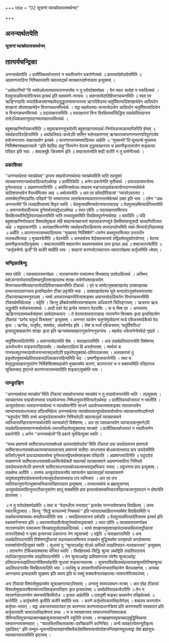 +++
title = "02 सूत्राणां व्याख्येयत्वसमर्थनम्"

+++


## अनन्यार्थतयेति

**सूत्राणां व्याख्येयत्वसमर्थनम्**

## **तात्पर्यचन्द्रिका**

अनन्यार्थतयेति ॥ प्रातीतिकार्थान्तरपरं न भवतीत्यनेन प्रकारेणेत्यर्थः ॥ प्रायस्तदेवोपादेयमिति ॥ अप्रमाणत्वादिना निश्चितस्यापि ख्यात्याद्यर्थं व्याख्यानदर्शनात्प्राय इत्युक्तम् ।

‘‘अथेष्टानिष्टे’’ति भाष्येऽथेत्यस्यावतारानन्तरमेव न तु परोपदेशमपेक्ष्य । येन स्वतः सार्वज्ञं न स्यादित्यर्थः । वेदमुत्सन्नमित्यादेरित्यस्य इत्यर्थ इति वक्ष्यमाणे-नान्वयः ॥ अवान्तरवेदादिविभागकथनमिति ॥ स्वत एव ऋङ्निगदादि-रूपादेकैकस्मान्महावेदादुद्धृतस्यावान्तरस्य ऋगादिवेदस्य चतुर्विंशत्यादिशाखाभेदेन आदिपदेन शाखानां चोपशाखाभेदेन विभागकथनमित्यर्थः । यद्वा महावेदस्या-वान्तरवेदत्वेन आदिपदेन चतुर्विंशत्यादित्वेन च विभागकथनमित्यर्थः ॥ तदल्पाक्षरत्वमिति ॥ यावदक्षरतां विना विवक्षितार्थासिद्धिस् तदर्थप्रतिपादनाय ततोऽधिकाक्षरानुपादानमल्पाक्षरत्वमित्यर्थः ।

बहुशाखानिर्णायकत्वमिति ॥ सद्व्याकरणसूत्रादेरपि बहुशाखागतपदार्थ-निर्णायकत्वान्नाव्याप्तिरिति ज्ञेयम् ॥ व्यर्थाक्षरादिराहित्यमिति ॥ अर्थाप्रतिपाद-कत्वेऽपि सामि्न स्तोभाक्षराणाम् ऋगक्षराव्याप्तगानभागपरिपूरणायेव प्रयोजनान्तरा-याक्षराप्रयोग इत्यर्थः ॥ कारणान्तरसम्भवादित्यत आहेति ॥ ‘‘मुख्यस्ये’’ति मूलग्रन्थे मुख्यस्य निर्विशेषणशब्दवाच्यत्वे ‘‘इति वेदविदः प्राहु’’रित्यनेन वेदस्य वृद्धव्यवहारस्य च प्रमाणीकृतत्वात्तेन शङ्कायाः परिहार इति भावः । शब्दसमूहैः क्रियमाण इति ॥ शब्दजातस्येति षष्ठी कर्तरि न तु कर्मणीत्यर्थः ।

### **प्रकाशिका**

‘‘अनन्यार्थतया व्याख्येयम्’’ इत्यत्र स्वप्रयोजनार्थतया व्याख्येयमिति भाति तदयुक्तं व्याख्यानस्यान्यार्थत्वादित्यतोऽर्थमाह ॥ प्रातीतिकेति ॥ अनेन प्रकारेणेति तृतीयार्थः । प्रायःपदव्यावर्त्यस्य दुर्गमत्वादाह ॥ अप्रमाणत्वादिनेति ॥ अथेतिभाष्येऽथ-शब्दस्य मङ्गलाद्यर्थकत्वायोगादानन्तर्यार्थत्वे चातिशयाभावेन वैयर्थ्यमित्यत आह ॥ अथेत्यस्येति ॥ अत एव प्रमेयदीपिकायां ‘‘व्यासोऽवततार । ततश्चेष्टानिष्टप्राप्ति-परिहारे’’ति भाष्यगतस्य ततश्चेत्यस्यावतारानन्तरमेवेत्यर्थ उक्त इति भावः । एतेन ‘‘अथ अनन्तरमेवे’’ति तत्वप्रदीपवाक्यं विवृतं भवति । वेदमुत्सन्नमित्यादेरन्वयाभावादाह ॥ वेदमुत्सन्नमित्यादेरित्यस्येति ॥ अवान्तरवेदादीत्यस्य दुर्गमार्थत्वाद्द्वेधाऽर्थमाह ॥ स्वत एवेति ॥ तदल्पाक्षरत्वमित्यत्र विवक्षितार्थासिद्धिरेवाल्पाक्षरत्वमिति भाति तच्चायुक्तमिति विवक्षितपूरणेनार्थमाह ॥ यावदिति ॥ यदि बहुशाखानिर्णायकत्वं विश्वतोमुखत्वं तर्हि शब्दान्वाख्यानपरे महाव्याकरणसूत्रे दैवमीमांसासूत्रादौ चाव्याप्तिरित्यत आह ॥ सद्व्याकरणेति ॥ अल्पाक्षरमित्यनेनैव व्यर्थाक्षरादिराहित्यस्य लाभादस्तोभमिति व्यर्थ-मित्यतोऽभिप्रायमाह ॥ अर्थेति ॥ कारणान्तरसम्भवादित्यस्य ‘‘मुख्यस्य निर्विशेषेणे’’-त्यनेन कथमुत्तरमित्यत उत्तरार्धेन तल्लब्धमित्याह ॥ मुख्यस्येतीति ॥ वेदस्येति ॥ अस्यार्थस्य वेदोक्तत्वाभावे तद्विदामेतदुक्तेरयोगात् । वेदस्य प्रमाणीकृतत्वादित्युक्तम् । शब्दजातस्येति षष्ठ्यन्तेन कथमस्यार्थस्य लाभ इत्यत आह ॥ शब्दजातस्येतीति ॥ ‘‘कर्तृकर्मणोः कृती’’ति कर्तरि षष्ठीति भावः । शब्दानां करणत्वेऽप्यवान्तर-व्यापारापेक्षया कर्तृत्वमिति ध्येयम् ।

### **चन्द्रिकाबिन्दु**

स्वत एवेति । व्यासावतारमनपेक्ष्य । नारायणरूपेण परमात्मना विभक्ताद् उपवेदादित्यर्थः । अस्मिन् पक्षेऽवान्तरवेदस्यादिशब्दगृहीतशाखायाश्च शाखा-रूपेणोपशाखारूपेण विभागकथनमित्यवान्तरवेदादिविभागकथनमिति टीकार्थः । एवं च भाष्येऽनुक्तशाखाभेद उपशाखाख्यः ग्रन्थान्तरादवगन्तव्य इत्यभिप्रायेण टीका प्रवृत्तेति भावः । उपशाखाभेदस्य मूले कण्ठतोऽनुक्तेस्तत्परतया टीकाव्याख्यानमनुपपन्नम् । भाष्ये अस्वारस्यप्राप्तेरित्याशङ्क्य अवान्तरवेदादिरूपेण विभागकथनमिति टीकार्थमभिप्रेत्याह । यद्वेति । किन्तु ङीबर्थत्त्वमेवेत्ययनशब्दस्य अधिकरणे त्रिलिङ्गत्वम् । ऋचस्स ऋच उद्धृत्येति श्लोकस्यायमर्थः । आदौ एको वेद इत्येव नामवान् वेदराशिः । स च मिश्र एव । अनन्तरम् ऋङि्नगदसामाथर्वसंज्ञका उपवेदाश्चत्वारः । ते वेदव्यासावतारात्प्राक् नारायणेन विभक्ताः कृता इत्यभिप्रायेण टीकायां ‘‘प्रागेव चतुर्धा विभक्तम्’’ इत्युक्तम् । अनन्तरं व्यासेन चतुर्णामुपवेदानां मध्ये एकैकस्मादेकैको वेदः कृतः । ऋग्वेदः, यजुर्वेदः, सामवेदः, अथर्वणवेद इति । तेषां च मध्ये एकैकस्मात् ‘चतुर्विंशतिधा’ इत्याद्युक्तप्रकारेण शाखाः कृता इति ऋग्भाष्यव्यवहारानुसारेणानुसन्धेयः । महावेद-स्येत्यनेनोपवेदो गृह्यते ।

चतुर्विंशत्यादित्वेनेति ॥ अवान्तरवेदस्येति शेषः । यावदक्षरतामिति । अत्र तदर्थप्रतिपादनायेति विशेषणम् अस्तोभत्वेन सङ्करपरिहारार्थम् । व्यर्थाक्षरराहित्यं हि अस्तोभत्वम् । व्यर्थत्वं च गानफलपूरणरूपप्रयोजनान्तरसद्भावेऽपि प्रकृतोपयुक्तार्थ-प्रतिपादकत्वम् । अल्पाक्षरत्वं तु प्रकृतोपयुक्तार्थप्रतिपादकतदधिकाक्षरराहित्यमिति भेदः । प्रमाणीकृतत्वात्तेनेति । तथा च वेदवृद्धव्यवहारानुसारेण निर्विशेषितशब्दप्रयोगे मुख्यत्वमेव कारणं, कारणान्तरं च न वक्तव्यमिति परिहारस्य सूचितत्वाद् दृष्टान्ते कारणान्तरसम्भवादिति शङ्काऽयुक्तेति भावः ।

### **पाण्डुरङ्गि**

‘‘अनन्यार्थतया व्याख्येय’’मिति टीकायां स्वप्रयोजनतया व्याख्येयं न तु परप्रयोजनतयेति भाति । तदयुक्तम् । व्याख्यानस्य परप्रयोजनतया परप्रयोजनत्व-निषेधानुपपत्तेरित्यतोऽर्थमाह ॥ प्रातीतिकार्थान्तरपरं न भवतीति । अत्युपादेयत्वा-भावादनन्यार्थतया न व्याख्येयानीति साधने अप्रयोजकत्वमाशङ्क्य व्यापकाभावेन व्याप्याभावसाधनत्वान्न तदित्यभिप्रेत्य अनन्यार्थतया व्याख्येयत्वात्युपादेयत्वयोर्व्याप्य-व्यापकभावोपदर्शनपरे ‘‘यदुपादेय’’मिति ग्रन्थे अत्युपादेयत्वाभावेन निश्चितेऽपि ख्यात्याद्यर्थं व्याख्यायमाने व्यभिचारपरिहारायानन्यार्थतयेति व्याप्यकोटौ विशेषणम् । अत एव व्यापकाभावेन व्याप्याभावानुमानेऽपि तदर्थवदित्याशयवानन्यार्थतयेत्ये-तत्तत्परिहारोपयुक्ततया व्याचष्टे ॥ प्रातीतिकार्थान्तरपरं न भवतीत्यनेन प्रकारेणेति ॥ अनेन ‘‘अनन्यार्थतये’’ति प्रकारे तृतीयेत्युक्तं भवति ।

‘‘यच्च प्रमाणत्वे सतीष्टसाधनतावबोधकं प्रायस्तदेवोपादेय’’मिति टीकायां प्राय उपादेयत्वस्य प्रमाणत्वे सतीष्टसाधनतावबोधकत्वव्याप्यतालाभात् प्रमाणत्वे सतीष्ट-साधनताव बोधकत्वाभावान्न प्राय उपादेयमिति फलितेऽनुमाने प्रायःपदव्यावर्त्यस्य दुर्गमत्वात्तद्वैयर्थ्यमाशङ्क्य परिहरति । अप्रमाणत्वादिनेति ॥ यदुपादेयं तत्प्रमाणत्वे सतीष्टसाधनतावबोधकमित्येवोक्तौ ख्यात्यर्थं व्याख्यायमाने अप्रमाणत्वादिना निश्चिते उपादेयत्वसत्त्वेऽपि प्रमाणत्वे सतीष्टसाधनतावबोधकत्वाभावाद्व्यभिचारः स्यात् । तद्वारणाय प्राय इत्युक्तम् । तदर्थश्च अतीति । ततश्च अत्युपादेयत्वस्यैव व्याप्यत्वेन ख्यात्याद्यर्थं व्याख्यायमाने यादृशतादृशोपादेयत्वसत्त्वेऽप्यत्युपादेयत्वाभावान्न तत्र व्यभिचारः । अत एव तत्र व्यतिरेकानुमानेऽप्युक्तव्यभिचारपरिहारात्प्राय इत्युक्तम् । तस्यात्यर्थत्वं च ब्रह्मसूत्राणाम् अत्युपादेयत्वादित्युत्तरटीकानुसारेण ज्ञातुं शक्यमिति प्राय इत्यस्योक्तव्यभिचारपरिहारकत्वानुपपादनं न दोषायेति ज्ञातव्यम् ।

॥ न तु परोपदेशमपेक्ष्येति ॥ तथा च ‘‘वेदमधीत्य स्नायात्’’ इत्यत्रेव नानन्तर्यमात्रमत्र विवक्षितम् । तस्य स्वतःसिद्धत्वात् । किन्तु ‘‘सिद्धे सत्यारम्भो नियमार्थः’’ इति न्यायादव्यवहितानन्तर्यमेव विवक्षितमिति न तदर्थकभाष्यस्थाथ-शब्दवैयर्थ्यमिति भावः । व्यवहितत्वादन्वयं दर्शयति ॥ वेदमुत्सन्नमित्यादेरित्यस्य इत्यर्थ इति वक्ष्यमाणेनान्वय इति ॥ अवान्तरवेदादीत्येतद्दुर्गमार्थत्वाद्व्याचष्टे ॥ स्वत एवेति ॥ व्यासावतारमनपेक्ष्य नारायणरूपेण परमात्मना विभक्तादुपवेदाख्यादित्यर्थः । भाष्ये शाखानामुपशाखाभेदस्याकथितत्वाट्टीकायां तत्परादिशब्दो न युक्त इत्यरुच्या प्रकारान्त-रेण तद्व्याचष्टे ॥ यद्वेति ॥ यावदक्षरतामिति ॥ अत्र तदर्थप्रतिपादनायेति विशेषणाट्टीकायां तदल्पाक्षरत्वमित्यत्र तच्छब्देन बुद्धिस्थमेव परामृश्यते कण्ठोक्तस्य परामर्शायोगादित्युक्तं भवति । सुधायां तु ‘‘श्रुत्याऽर्थाद्वा योऽर्थः प्रतीयते तदप्रतिपादन-मल्पाक्षरत्वम्’’ इत्युक्तम् । तदप्यनेन टीकैकवाक्यतया योजितं भवति । विवक्षितार्था-सिद्धिः श्रुत्या अर्थाद्वेति तत्प्रतिपादनाय तदधिकानुपादानमेव तदप्रतिपादनमिति । तेन श्रुत्याऽर्थाद्वा प्रतीयमानस्य स्वेनैव श्रुत्याऽर्थाद्वा प्रतिपादनात्तदप्रतिपादनोक्तिर्व्याहतेति सुधायां शङ्कानवकाशः । सूत्रगतविवक्षितार्थप्रत्यायकश्रुत्यतिरिक्तश्रुत्या अप्रतिपादनस्यैव विवक्षितत्वादिति भावः ॥ पर्यायेषु च लाघवगौरवचिन्ताभावाभिप्रायेण चैतल्लक्षणम् । अन्यथा आनन्दमय इत्यादावपि सुखमय इति कमय इति वा वक्तुं शक्यत्वेनाल्पाक्षरत्वा-भावापत्तेरित्यवधेयम् ।

अत्र टीकायां विश्वतोमुखत्वमेव सूत्रलक्षणतयाऽभिमतम् । अन्यत्तु स्वरूपकथन-मात्रम् । अत एवेह टीकायां विश्वतोमुखत्वस्यैवाव्याप्त्यादिशङ्कापरिहारः कृत इत्यवधेयम् ॥ अर्थाप्रतिपादकत्वेऽपीति ॥ तेन न स्वरवर्णसाधारण्येन समन्वयोक्तिविरोधः ॥ इत्यत आहेतीति ॥ एतादृशी शङ्का कथमनेन परिहृतेत्यर्थः ॥ कर्तरीति ॥ कर्तृकर्मणोः कृतीति कर्तरि षष्ठीति भावः । करणे कर्तृत्वोपचाराभिप्रायेणेदम् । शब्दस्य करणत्वेन कर्तृत्वा-भावात् । यद्वा अवान्तरव्यापारवत एव कारणस्य करणत्वात्प्रधानक्रियां प्रति करणस्यापि स्वव्यापारं प्रति कर्तृत्वस्यापि सत्वात्तदभिप्रायेणायं ग्रन्थः । न च व्याख्यानस्य पश्चात्तनत्वनियमात्कथं जैमिन्यादिसूत्राण्यप्राक्तनब्रह्मसूत्रव्याख्यानानि स्युरिति वाच्यम् । मन्त्रब्राह्मणवद्व्याख्यातृबुद्धिविवक्षया पश्चात्तनत्वसम्भवात् । ‘‘व्यासचित्तस्थिताकाशा-दवच्छिन्नानि कानिचित् । अन्ये व्यवहरंत्येतान्यूरीकृत्य गृहादिवत्’’ इति तन्मूल-भूतानादिव्यासज्ञानविषयैकदेशविषयव्यासोपदेशजनितज्ञानमूलत्वाद्वा तेषां ब्रह्मसूत्र-व्याख्यानरूपत्वमिति द्रष्टव्यम् ।

